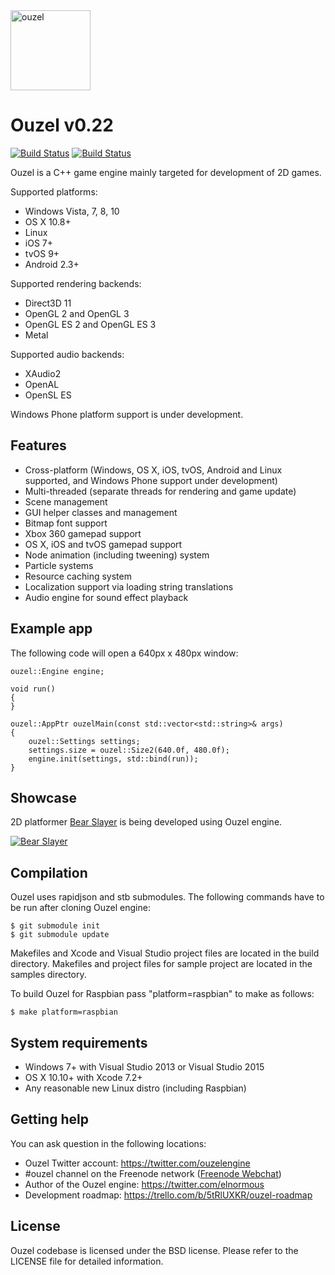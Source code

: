 <img src="https://github.com/elnormous/ouzel/blob/master/img/ouzel.png" alt="ouzel" width=128>

# Ouzel v0.22

[![Build Status](https://api.travis-ci.org/elnormous/ouzel.svg?branch=master)](https://travis-ci.org/elnormous/ouzel) [![Build Status](https://ci.appveyor.com/api/projects/status/dp8av7iegdjs6xuj?svg=true)](https://ci.appveyor.com/project/elnormous/ouzel)

Ouzel is a C++ game engine mainly targeted for development of 2D games.

Supported platforms:

* Windows Vista, 7, 8, 10 
* OS X 10.8+
* Linux
* iOS 7+
* tvOS 9+
* Android 2.3+

Supported rendering backends:

* Direct3D 11
* OpenGL 2 and OpenGL 3
* OpenGL ES 2 and OpenGL ES 3
* Metal 

Supported audio backends:

* XAudio2
* OpenAL
* OpenSL ES

Windows Phone platform support is under development.

## Features

* Cross-platform (Windows, OS X, iOS, tvOS, Android and Linux supported, and Windows Phone support under development)
* Multi-threaded (separate threads for rendering and game update)
* Scene management
* GUI helper classes and management
* Bitmap font support
* Xbox 360 gamepad support
* OS X, iOS and tvOS gamepad support
* Node animation (including tweening) system
* Particle systems
* Resource caching system
* Localization support via loading string translations
* Audio engine for sound effect playback

## Example app

The following code will open a 640px x 480px window:

    ouzel::Engine engine;

    void run()
    {
    }

    ouzel::AppPtr ouzelMain(const std::vector<std::string>& args)
    {
        ouzel::Settings settings;
        settings.size = ouzel::Size2(640.0f, 480.0f);
        engine.init(settings, std::bind(run));
    }

## Showcase

2D platformer [Bear Slayer](http://steamcommunity.com/sharedfiles/filedetails/?id=624656569) is being developed using Ouzel engine.

[![Bear Slayer](https://github.com/elnormous/ouzel/blob/master/img/bearslayer.gif "Bear Slayer")](https://www.youtube.com/watch?v=n-c-7E141kI)

## Compilation

Ouzel uses rapidjson and stb submodules. The following commands have to be run after cloning Ouzel engine:

```
$ git submodule init
$ git submodule update
```

Makefiles and Xcode and Visual Studio project files are located in the build directory. Makefiles and project files for sample project are located in the samples directory.

To build Ouzel for Raspbian pass "platform=raspbian" to make as follows:

```
$ make platform=raspbian
```

## System requirements
* Windows 7+ with Visual Studio 2013 or Visual Studio 2015
* OS X 10.10+ with Xcode 7.2+
* Any reasonable new Linux distro (including Raspbian)

## Getting help

You can ask question in the following locations:

* Ouzel Twitter account: https://twitter.com/ouzelengine
* #ouzel channel on the Freenode network ([Freenode Webchat](http://webchat.freenode.net/?channels=ouzel))
* Author of the Ouzel engine: https://twitter.com/elnormous
* Development roadmap: https://trello.com/b/5tRlUXKR/ouzel-roadmap

## License

Ouzel codebase is licensed under the BSD license. Please refer to the LICENSE file for detailed information.